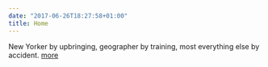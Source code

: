 ```yaml
---
date: "2017-06-26T18:27:58+01:00"
title: Home
---
```


New Yorker by upbringing, geographer by training, most everything else by accident. [more](/about)
